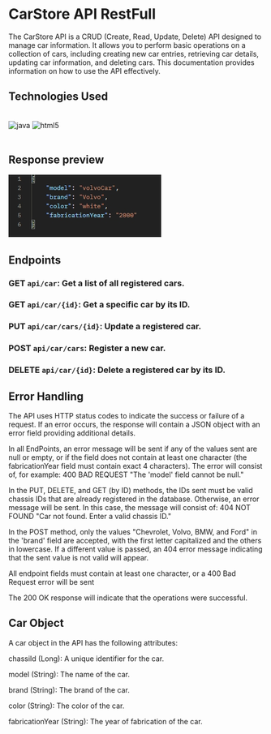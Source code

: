 # CarStore API RestFull
The CarStore API is a CRUD (Create, Read, Update, Delete) API designed to manage car information. It allows you to perform basic operations on a collection of cars, including creating new car entries, retrieving car details, updating car information, and deleting cars. This documentation provides information on how to use the API effectively.

## Technologies Used
<div style="display: inline_block"><br/>    
     <img align="center" alt="java" src="https://img.shields.io/badge/Java-ED8B00?style=for-the-badge&logo=openjdk&logoColor=white" />
     <img align="center" alt="html5" src="https://img.shields.io/badge/Spring-6DB33F?style=for-the-badge&logo=spring&logoColor=white" /> 
</div><br>

## Response preview
![Screenshot](images/ex.jpg)


## Endpoints
### **GET** `api/car`: Get a list of all registered cars.

### **GET** `api/car/{id}`: Get a specific car by its ID.

### **PUT** `api/car/cars/{id}`: Update a registered car.

### **POST** `api/car/cars`: Register a new car.

### **DELETE** `api/car/{id}`: Delete a registered car by its ID.


## Error Handling
The API uses HTTP status codes to indicate the success or failure of a request. If an error occurs, the response will contain a JSON object with an error field providing additional details.

In all EndPoints, an error message will be sent if any of the values sent are null or empty, or if the field does not contain at least one character (the fabricationYear field must contain exact 4 characters). The error will consist of, for example: 400 BAD REQUEST "The 'model' field cannot be null."

In the PUT, DELETE, and GET (by ID) methods, the IDs sent must be valid chassis IDs that are already registered in the database. Otherwise, an error message will be sent. In this case, the message will consist of: 404 NOT FOUND "Car not found. Enter a valid chassis ID."

In the POST method, only the values "Chevrolet, Volvo, BMW, and Ford" in the 'brand' field are accepted, with the first letter capitalized and the others in lowercase. If a different value is passed, an 404 error message indicating that the sent value is not valid will appear.

All endpoint fields must contain at least one character, or a 400 Bad Request error will be sent

The 200 OK response will indicate that the operations were successful.
## Car Object
A car object in the API has the following attributes:

chassiId (Long): A unique identifier for the car.

model (String): The name of the car.

brand (String): The brand of the car.

color (String): The color of the car.

fabricationYear (String): The year of fabrication of the car.
